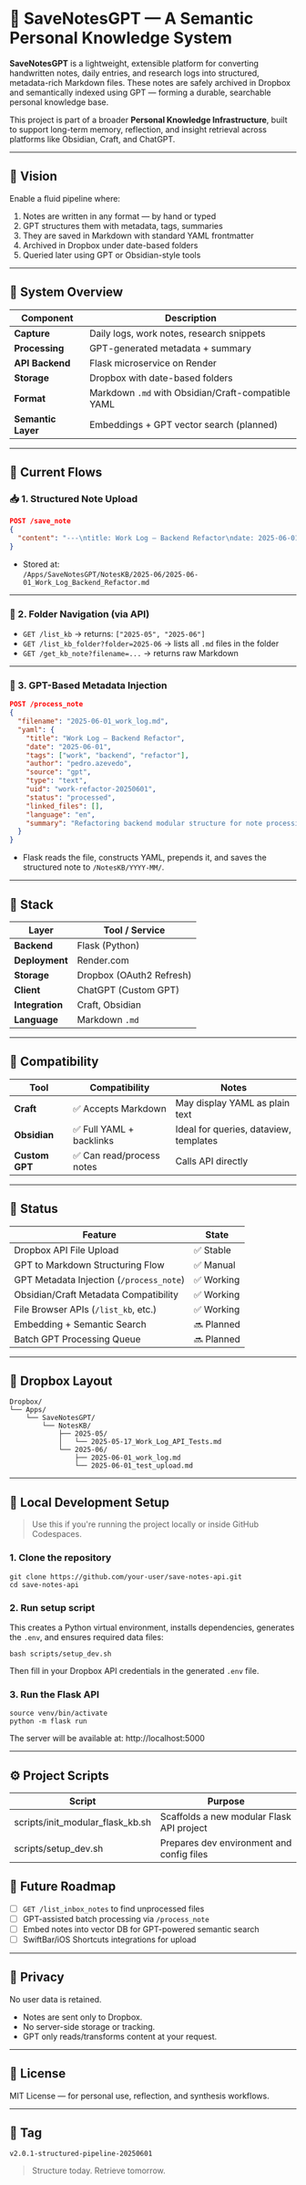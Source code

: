# 🧠 SaveNotesGPT — A Semantic Personal Knowledge System

**SaveNotesGPT** is a lightweight, extensible platform for converting handwritten notes, daily entries, and research logs into structured, metadata-rich Markdown files. These notes are safely archived in Dropbox and semantically indexed using GPT — forming a durable, searchable personal knowledge base.

This project is part of a broader **Personal Knowledge Infrastructure**, built to support long-term memory, reflection, and insight retrieval across platforms like Obsidian, Craft, and ChatGPT.

---

## 🚀 Vision

Enable a fluid pipeline where:

1. Notes are written in any format — by hand or typed  
2. GPT structures them with metadata, tags, summaries  
3. They are saved in Markdown with standard YAML frontmatter  
4. Archived in Dropbox under date-based folders  
5. Queried later using GPT or Obsidian-style tools

---

## 📡 System Overview

| Component            | Description                                         |
|----------------------|-----------------------------------------------------|
| **Capture**          | Daily logs, work notes, research snippets           |
| **Processing**       | GPT-generated metadata + summary                    |
| **API Backend**      | Flask microservice on Render                        |
| **Storage**          | Dropbox with date-based folders                     |
| **Format**           | Markdown `.md` with Obsidian/Craft-compatible YAML |
| **Semantic Layer**   | Embeddings + GPT vector search (planned)            |

---

## 🔄 Current Flows

### 📥 1. Structured Note Upload

```json
POST /save_note
{
  "content": "---\ntitle: Work Log – Backend Refactor\ndate: 2025-06-01\ntags: [work, backend, refactor]\nauthor: pedro.azevedo\nsource: gpt\ntype: text\nuid: work-refactor-20250601\nstatus: processed\nlinked_files: []\nlanguage: en\nsummary: >\n  Refactoring backend modular structure for note processing API.\n---\n\n# Backend Refactor Log\n\nToday I finalized the modular restructure of the Flask API..."
}
```

- Stored at:  
  `/Apps/SaveNotesGPT/NotesKB/2025-06/2025-06-01_Work_Log_Backend_Refactor.md`

---

### 📂 2. Folder Navigation (via API)

- `GET /list_kb` → returns: `["2025-05", "2025-06"]`
- `GET /list_kb_folder?folder=2025-06` → lists all `.md` files in the folder
- `GET /get_kb_note?filename=...` → returns raw Markdown

---

### 🧠 3. GPT-Based Metadata Injection

```json
POST /process_note
{
  "filename": "2025-06-01_work_log.md",
  "yaml": {
    "title": "Work Log – Backend Refactor",
    "date": "2025-06-01",
    "tags": ["work", "backend", "refactor"],
    "author": "pedro.azevedo",
    "source": "gpt",
    "type": "text",
    "uid": "work-refactor-20250601",
    "status": "processed",
    "linked_files": [],
    "language": "en",
    "summary": "Refactoring backend modular structure for note processing API."
  }
}
```

- Flask reads the file, constructs YAML, prepends it, and saves the structured note to `/NotesKB/YYYY-MM/`.

---

## 🧰 Stack

| Layer         | Tool / Service               |
|---------------|------------------------------|
| **Backend**   | Flask (Python)               |
| **Deployment**| Render.com                   |
| **Storage**   | Dropbox (OAuth2 Refresh)     |
| **Client**    | ChatGPT (Custom GPT)         |
| **Integration** | Craft, Obsidian            |
| **Language**  | Markdown `.md`               |

---

## 🧩 Compatibility

| Tool      | Compatibility            | Notes                                  |
|-----------|--------------------------|----------------------------------------|
| **Craft** | ✅ Accepts Markdown        | May display YAML as plain text         |
| **Obsidian** | ✅ Full YAML + backlinks | Ideal for queries, dataview, templates |
| **Custom GPT** | ✅ Can read/process notes | Calls API directly                     |

---

## 🧪 Status

| Feature                              | State     |
|--------------------------------------|-----------|
| Dropbox API File Upload              | ✅ Stable |
| GPT to Markdown Structuring Flow     | ✅ Manual |
| GPT Metadata Injection (`/process_note`) | ✅ Working |
| Obsidian/Craft Metadata Compatibility| ✅ Working |
| File Browser APIs (`/list_kb`, etc.) | ✅ Working |
| Embedding + Semantic Search          | 🔜 Planned |
| Batch GPT Processing Queue           | 🔜 Planned |

---

## 📁 Dropbox Layout

```
Dropbox/
└── Apps/
    └── SaveNotesGPT/
        └── NotesKB/
            ├── 2025-05/
            │   └── 2025-05-17_Work_Log_API_Tests.md
            └── 2025-06/
                ├── 2025-06-01_work_log.md
                └── 2025-06-01_test_upload.md
```

---

## 🔧 Local Development Setup

> Use this if you're running the project locally or inside GitHub Codespaces.

### 1. Clone the repository

    git clone https://github.com/your-user/save-notes-api.git
    cd save-notes-api

### 2. Run setup script

This creates a Python virtual environment, installs dependencies, generates the `.env`, and ensures required data files:

    bash scripts/setup_dev.sh

Then fill in your Dropbox API credentials in the generated `.env` file.

### 3. Run the Flask API

    source venv/bin/activate
    python -m flask run

The server will be available at: http://localhost:5000

---

## ⚙️ Project Scripts

| Script                          | Purpose                                      |
|--------------------------------|----------------------------------------------|
| scripts/init_modular_flask_kb.sh | Scaffolds a new modular Flask API project   |
| scripts/setup_dev.sh           | Prepares dev environment and config files    |


## 🧭 Future Roadmap

- [ ] `GET /list_inbox_notes` to find unprocessed files
- [ ] GPT-assisted batch processing via `/process_note`
- [ ] Embed notes into vector DB for GPT-powered semantic search
- [ ] SwiftBar/iOS Shortcuts integrations for upload

---

## 🔐 Privacy

No user data is retained.  
- Notes are sent only to Dropbox.  
- No server-side storage or tracking.  
- GPT only reads/transforms content at your request.

---

## 📜 License

MIT License — for personal use, reflection, and synthesis workflows.

---

## 🔖 Tag

```
v2.0.1-structured-pipeline-20250601
```

> Structure today. Retrieve tomorrow.
